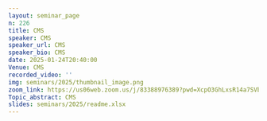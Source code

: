 ```yaml
---
layout: seminar_page
n: 226
title: CMS
speaker: CMS
speaker_url: CMS
speaker_bio: CMS
date: 2025-01-24T20:40:00
Venue: CMS
recorded_video: ''
img: seminars/2025/thumbnail_image.png
zoom_link: https://us06web.zoom.us/j/83388976389?pwd=XcpO3GhLxsR14a7SVbPx33HQQa1jbt.1
Topic_abstract: CMS
slides: seminars/2025/readme.xlsx
---
```


